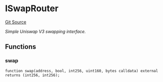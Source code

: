 # ISwapRouter
[Git Source](https://github.com/NaniDAO/accounts/blob/7de36a3d39c803832cd611fb5f109f5ac92c99ae/src/paymasters/NEETH.sol)

*Simple Uniswap V3 swapping interface.*


## Functions
### swap


```solidity
function swap(address, bool, int256, uint160, bytes calldata) external returns (int256, int256);
```

